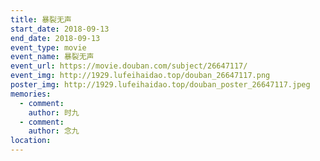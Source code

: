 ```yaml
---
title: 暴裂无声
start_date: 2018-09-13
end_date: 2018-09-13
event_type: movie
event_name: 暴裂无声
event_url: https://movie.douban.com/subject/26647117/
event_img: http://1929.lufeihaidao.top/douban_26647117.png
poster_img: http://1929.lufeihaidao.top/douban_poster_26647117.jpeg
memories:
  - comment: 
    author: 时九
  - comment: 
    author: 念九
location: 
---
```

